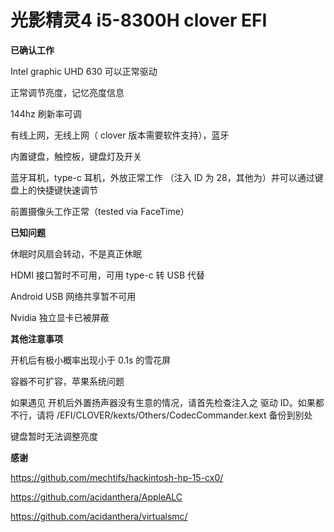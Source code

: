 # 光影精灵4 i5-8300H clover EFI

****已确认工作****

Intel graphic UHD 630 可以正常驱动

正常调节亮度，记忆亮度信息

144hz 刷新率可调

有线上网，无线上网（ clover 版本需要软件支持），蓝牙

内置键盘，触控板，键盘灯及开关

蓝牙耳机，type-c 耳机，外放正常工作 （注入 ID 为 28，其他为）并可以通过键盘上的快捷键快速调节

前置摄像头工作正常（tested via FaceTime）

****已知问题****

休眠时风扇会转动，不是真正休眠

HDMI 接口暂时不可用，可用 type-c 转 USB 代替

Android USB 网络共享暂不可用

Nvidia 独立显卡已被屏蔽

****其他注意事项****

开机后有极小概率出现小于 0.1s 的雪花屏

容器不可扩容，苹果系统问题

如果遇见 开机后外置扬声器没有生意的情况，请首先检查注入之 驱动 ID。如果都不行，请将 /EFI/CLOVER/kexts/Others/CodecCommander.kext 备份到别处

键盘暂时无法调整亮度

****感谢****

https://github.com/mechtifs/hackintosh-hp-15-cx0/ 

https://github.com/acidanthera/AppleALC

https://github.com/acidanthera/virtualsmc/

